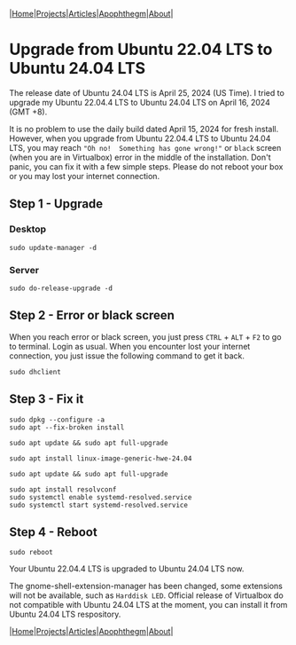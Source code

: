 |[Home](/README.md)|[Projects](/projects.md)|[Articles](/articles.md)|[Apophthegm](/apophthegm.md)|[About](/about.md)|

# Upgrade from Ubuntu 22.04 LTS to Ubuntu 24.04 LTS

The release date of Ubuntu 24.04 LTS is April 25, 2024 (US Time).  I tried to upgrade my Ubuntu 22.04.4 LTS to Ubuntu 24.04 LTS on April 16, 2024 (GMT +8).

It is no problem to use the daily build dated April 15, 2024 for fresh install.  However, when you upgrade from Ubuntu 22.04.4 LTS to Ubuntu 24.04 LTS, you may reach ```"Oh no!  Something has gone wrong!"``` or ```black``` screen (when you are in Virtualbox) error in the middle of the installation.  Don't panic, you can fix it with a few simple steps.  Please do not reboot your box or you may lost your internet connection.

## Step 1 - Upgrade

### Desktop
```
sudo update-manager -d
```

### Server
```
sudo do-release-upgrade -d
```

## Step 2 - Error or black screen

When you reach error or black screen, you just press ```CTRL``` + ```ALT``` + ```F2``` to go to terminal.  Login as usual.  When you encounter lost your internet connection, you just issue the following command to get it back.

```
sudo dhclient
```

## Step 3 - Fix it

```
sudo dpkg --configure -a
sudo apt --fix-broken install

sudo apt update && sudo apt full-upgrade

sudo apt install linux-image-generic-hwe-24.04

sudo apt update && sudo apt full-upgrade

sudo apt install resolvconf
sudo systemctl enable systemd-resolved.service
sudo systemctl start systemd-resolved.service
```

## Step 4 - Reboot

```
sudo reboot
```

Your Ubuntu 22.04.4 LTS is upgraded to Ubuntu 24.04 LTS now.

The gnome-shell-extension-manager has been changed, some extensions will not be available, such as ```Harddisk LED```.  Official release of Virtualbox do not compatible with Ubuntu 24.04 LTS at the moment, you can install it from Ubuntu 24.04 LTS respository.

|[Home](/README.md)|[Projects](/projects.md)|[Articles](/articles.md)|[Apophthegm](/apophthegm.md)|[About](/about.md)|
